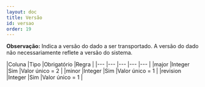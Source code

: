 ```yaml
---
layout: doc
title: Versão
id: versao
order: 19
---
```


**Observação:** Indica a versão do dado a ser transportado. A versão do dado não necessariamente reflete a versão do sistema.

|Coluna	|Tipo	|Obrigatório |Regra	|
|--- |--- |--- |--- |--- |
|major |Integer |Sim |Valor único = 2 |
|minor |Integer |Sim |Valor único = 1	|
|revision |Integer |Sim |Valor único = 1 |